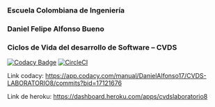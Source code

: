 ### Escuela Colombiana de Ingeniería
### Daniel Felipe Alfonso Bueno
### Ciclos de Vida del desarrollo de Software – CVDS

[![Codacy Badge](https://api.codacy.com/project/badge/Grade/381384b7766d4d0898e162797d7e200c)](https://app.codacy.com/manual/DanielAlfonso17/CVDS-LABORATORIO8?utm_source=github.com&utm_medium=referral&utm_content=DanielAlfonso17/CVDS-LABORATORIO8&utm_campaign=Badge_Grade_Dashboard)
[![CircleCI](https://circleci.com/gh/DanielAlfonso17/CVDS-LABORATORIO8.svg?style=svg)](https://circleci.com/gh/DanielAlfonso17/CVDS-Laboratorio8/)

Link codacy:
https://app.codacy.com/manual/DanielAlfonso17/CVDS-LABORATORIO8/commits?bid=17121676

Link de heroku: 
https://dashboard.heroku.com/apps/cvdslaboratorio8
